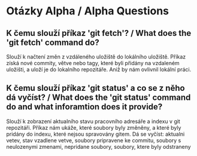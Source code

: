 # Otázky Alpha / Alpha Questions

## K čemu slouží příkaz 'git fetch'? / What does the 'git fetch' command do?
Slouží k načtení změn z vzdáleného uložiště do lokálního uložiště. Příkaz získá nové commity, větve nebo tagy, které byli přidány na vzdaleném uložišti, a uloží je do lokalního repozitáře. 
Aniž by nám ovlivnil lokální práci.

## K čemu slouží příkaz 'git status' a co se z něho dá vyčíst? / What does the 'git status' command do and what inforamtion does it provide?
Slouží k zobrazení aktualního stavu pracovního adresáře a indexu v git repozitáři.  Příkaz nám ukáže, které soubory byly změněny, a které byly pridány do indexu, které nejsou spravovány gitem.
Dá se vyčíst: aktualni vetev, stav vzadlene vetve, soubory pripravene ke commitu, soubory s neulozenymi zmenami, nepridane soubory, soubory, ktere byly odstraneny
